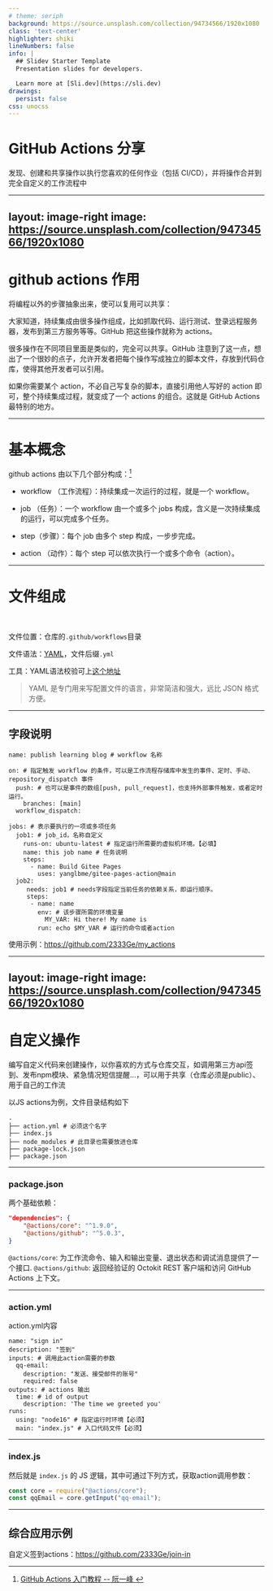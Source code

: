 ```yaml
---
# theme: seriph
background: https://source.unsplash.com/collection/94734566/1920x1080
class: 'text-center'
highlighter: shiki
lineNumbers: false
info: |
  ## Slidev Starter Template
  Presentation slides for developers.

  Learn more at [Sli.dev](https://sli.dev)
drawings:
  persist: false
css: unocss
---
```


# GitHub Actions 分享

发现、创建和共享操作以执行您喜欢的任何作业（包括 CI/CD），并将操作合并到完全自定义的工作流程中

---
layout: image-right
image: https://source.unsplash.com/collection/94734566/1920x1080
---

# github actions 作用

将编程以外的步骤抽象出来，使可以复用可以共享：

大家知道，持续集成由很多操作组成，比如抓取代码、运行测试、登录远程服务器，发布到第三方服务等等。GitHub 把这些操作就称为 actions。

很多操作在不同项目里面是类似的，完全可以共享。GitHub 注意到了这一点，想出了一个很妙的点子，允许开发者把每个操作写成独立的脚本文件，存放到代码仓库，使得其他开发者可以引用。

如果你需要某个 action，不必自己写复杂的脚本，直接引用他人写好的 action 即可，整个持续集成过程，就变成了一个 actions 的组合。这就是 GitHub Actions 最特别的地方。


---

# 基本概念

github actions 由以下几个部分构成：[^a]

- workflow （工作流程）：持续集成一次运行的过程，就是一个 workflow。

- job （任务）：一个 workflow 由一个或多个 jobs 构成，含义是一次持续集成的运行，可以完成多个任务。

- step（步骤）：每个 job 由多个 step 构成，一步步完成。

- action （动作）：每个 step 可以依次执行一个或多个命令（action）。

[^a]: [GitHub Actions 入门教程 -- 阮一峰 ](https://www.ruanyifeng.com/blog/2019/09/getting-started-with-github-actions.html)  

--- 

# 文件组成

<br/>

文件位置：仓库的`.github/workflows`目录

文件语法：[YAML](https://www.ruanyifeng.com/blog/2016/07/yaml.html)，文件后缀`.yml`  

工具：YAML语法校验可上[这个地址](https://verytoolz.com/yaml-formatter.html)

> YAML 是专门用来写配置文件的语言，非常简洁和强大，远比 JSON 格式方便。

---

## 字段说明

```shell {1|3-6|7-21|all}
name: publish learning blog # workflow 名称

on: # 指定触发 workflow 的条件，可以是工作流程存储库中发生的事件、定时、手动、repository_dispatch 事件
  push: # 也可以是事件的数组[push, pull_request]，也支持外部事件触发，或者定时运行。
    branches: [main]
  workflow_dispatch:

jobs: # 表示要执行的一项或多项任务
  job1: # job_id，名称自定义
    runs-on: ubuntu-latest # 指定运行所需要的虚拟机环境。【必填】
    name: this job name # 任务说明
    steps:
      - name: Build Gitee Pages
        uses: yanglbme/gitee-pages-action@main
  job2: 
     needs: job1 # needs字段指定当前任务的依赖关系，即运行顺序。
     steps:
      - name: name
        env: # 该步骤所需的环境变量
          MY_VAR: Hi there! My name is
        run: echo $MY_VAR # 运行的命令或者action
```

使用示例：https://github.com/2333Ge/my_actions


---
layout: image-right
image: https://source.unsplash.com/collection/94734566/1920x1080
---

# 自定义操作

编写自定义代码来创建操作，以你喜欢的方式与仓库交互，如调用第三方api签到、发布npm模块、紧急情况短信提醒...，可以用于共享（仓库必须是public）、用于自己的工作流


以JS actions为例，文件目录结构如下

```shell {all|2|4}
.
├── action.yml # 必须这个名字
├── index.js
├── node_modules # 此目录也需要放进仓库
├── package-lock.json
├── package.json
```

---

### package.json

两个基础依赖：

```json
"dependencies": {
    "@actions/core": "^1.9.0",
    "@actions/github": "^5.0.3",
}
```

`@actions/core`: 为工作流命令、输入和输出变量、退出状态和调试消息提供了一个接口.
`@actions/github`: 返回经验证的 Octokit REST 客户端和访问 GitHub Actions 上下文。

---

### action.yml 

action.yml内容

```shell {all|3-6|7-9|10-12}
name: "sign in" 
description: "签到"
inputs: # 调用此action需要的参数
  qq-email:
    description: "发送、接受邮件的账号"
    required: false
outputs: # actions 输出
  time: # id of output
    description: 'The time we greeted you'
runs:
  using: "node16" # 指定运行时环境【必须】
  main: "index.js" # 入口代码文件【必须】
```

---

### index.js

然后就是 `index.js` 的 JS 逻辑，其中可通过下列方式，获取action调用参数：

```js
const core = require("@actions/core");
const qqEmail = core.getInput("qq-email");
```

---

## 综合应用示例

自定义签到actions：https://github.com/2333Ge/join-in